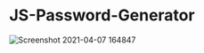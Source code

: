 # JS-Password-Generator
![Screenshot 2021-04-07 164847](https://user-images.githubusercontent.com/76009483/113948190-2f1f6100-97c1-11eb-8839-483ec7334b1a.jpg)
